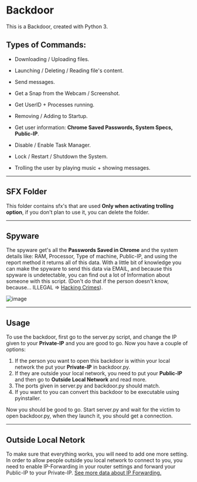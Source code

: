# Backdoor
This is a Backdoor, created with Python 3.

## Types of Commands:

  - Downloading / Uploading files.

  - Launching / Deleting / Reading file's content.

  - Send messages.

  - Get a Snap from the Webcam / Screenshot.

  - Get UserID + Processes running.

  - Removing / Adding to Startup.

  - Get user information: **Chrome Saved Passwords, System Specs, Public-IP**. 

  - Disable / Enable Task Manager.

  - Lock / Restart / Shutdown the System.

  - Trolling the user by playing music + showing messages.

---

## SFX Folder
This folder contains sfx's that are used **Only when activating trolling option**, if you don't plan to use it, you can delete the folder.

---

## Spyware
The spyware get's all the **Passwords Saved in Chrome** and the system details like: RAM, Processor, Type of machine, Public-IP, and using the report method
it returns all of this data.
With a little bit of knowledge you can make the spyware to send this data via EMAIL, and because this spyware is undetectable, you can find out a lot of Information about someone with this script. (Don't do that if the person doesn't know, because... ILLEGAL => [Hacking Crimes](https://www.pandasecurity.com/en/mediacenter/panda-security/types-of-cybercrime/)).

![image](https://user-images.githubusercontent.com/44588965/131255946-0ae5dfea-592f-43f5-a383-fafd5938ecf8.png)

---

## Usage
To use the backdoor, first go to the server.py script, and change the IP given to your **Private-IP** and you are good to go. Now you have a couple of options:

1) If the person you want to open this backdoor is within your local network the put your **Private-IP** in backdoor.py.
2) If they are outside your local network, you need to put your **Public-IP** and then go to **Outside Local Network** and read more.
3) The ports given in server.py and backdoor.py should match.
4) If you want to you can convert this backdoor to be executable using pyinstaller.

Now you should be good to go.
Start server.py and wait for the victim to open backdoor.py, when they launch it, you should get a connection.

---

## Outside Local Netork
To make sure that everything works, you will need to add one more setting.
In order to allow people outside you local network to connect to you, you need to enable IP-Forwarding in your router settings and forward your Public-IP to your Private-IP.
[See more data about IP Forwarding.](https://en.wikipedia.org/wiki/IP_routing)
